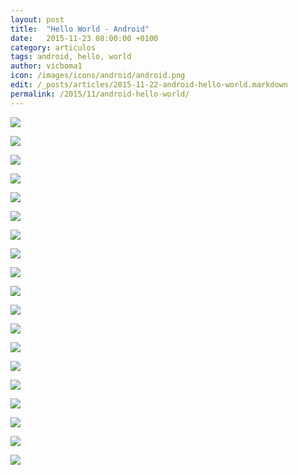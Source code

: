 ```yaml
---
layout: post
title:  "Hello World - Android"
date:   2015-11-23 08:00:00 +0100
category: articulos
tags: android, hello, world
author: vicboma1
icon: /images/icons/android/android.png
edit: /_posts/articles/2015-11-22-android-hello-world.markdown
permalink: /2015/11/android-hello-world/
---
```




![](/images/android/helloWorld/00.png)

![](/images/android/helloWorld/01.png)

![](/images/android/helloWorld/02.png)

![](/images/android/helloWorld/03.png)

![](/images/android/helloWorld/04.png)

![](/images/android/helloWorld/05.png)

![](/images/android/helloWorld/06.png)

![](/images/android/helloWorld/07.png)

![](/images/android/helloWorld/08.png)

![](/images/android/helloWorld/09.png)

![](/images/android/helloWorld/10.png)

![](/images/android/helloWorld/11.png)

![](/images/android/helloWorld/12.png)

![](/images/android/helloWorld/13.png)

![](/images/android/helloWorld/14.png)

![](/images/android/helloWorld/15.png)

![](/images/android/helloWorld/16.png)

![](/images/android/helloWorld/17.png)

![](/images/android/helloWorld/18.png)



